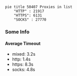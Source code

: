 
```mermaid
pie title 50407 Proxies in list
    "HTTP" : 21917
    "HTTPS": 6131
    "SOCKS" : 27770
```

### Some Info
#### Average Timeout

- mixed: 3.2s
- http: 1.4s
- https: 8.3s
- socks: 4.8s